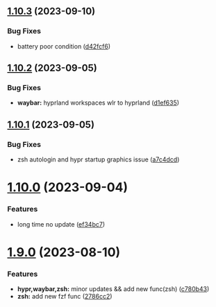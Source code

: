 ## [1.10.3](https://github.com/aayushrathor/dotfiles/compare/v1.10.2...v1.10.3) (2023-09-10)


### Bug Fixes

* battery poor condition ([d42fcf6](https://github.com/aayushrathor/dotfiles/commit/d42fcf6d59e692161ba460af0a6dfd546b7c7fed))



## [1.10.2](https://github.com/aayushrathor/dotfiles/compare/v1.10.1...v1.10.2) (2023-09-05)


### Bug Fixes

* **waybar:** hyprland workspaces wlr to hyprland ([d1ef635](https://github.com/aayushrathor/dotfiles/commit/d1ef6350c966663cb486b40309f9a150a78f17ab))



## [1.10.1](https://github.com/aayushrathor/dotfiles/compare/v1.10.0...v1.10.1) (2023-09-05)


### Bug Fixes

* zsh autologin and hypr startup graphics issue ([a7c4dcd](https://github.com/aayushrathor/dotfiles/commit/a7c4dcd6537ede0263cb8e19720cf20fb89b2ff1))



# [1.10.0](https://github.com/aayushrathor/dotfiles/compare/v1.9.0...v1.10.0) (2023-09-04)


### Features

* long time no update ([ef34bc7](https://github.com/aayushrathor/dotfiles/commit/ef34bc724a604fd5f5b043fffdb794cadbf196b0))



# [1.9.0](https://github.com/aayushrathor/dotfiles/compare/v1.8.1...v1.9.0) (2023-08-10)


### Features

* **hypr,waybar,zsh:** minor updates && add new func(zsh) ([c780b43](https://github.com/aayushrathor/dotfiles/commit/c780b43d000be67939b78158d319aa769b52bda8))
* **zsh:** add new fzf func ([2786cc2](https://github.com/aayushrathor/dotfiles/commit/2786cc2641d8b5c941eaf041d16d4c48d6288b73))



